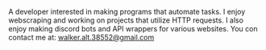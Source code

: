 A developer interested in making programs that automate tasks. I enjoy webscraping and working on projects that utilize HTTP requests. I also enjoy making discord bots and API wrappers for various websites. You con contact me at: walker.alt.38552@gmail.com
